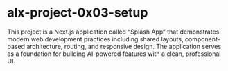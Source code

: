 # alx-project-0x03-setup
This project is a Next.js application called “Splash App” that demonstrates modern web development practices including shared layouts, component-based architecture, routing, and responsive design. The application serves as a foundation for building AI-powered features with a clean, professional UI.
